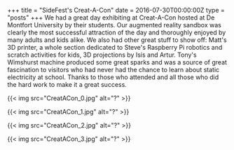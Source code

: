 +++
title = "SideFest's Creat-A-Con"
date = 2016-07-30T00:00:00Z
type = "posts"
+++
We had a great day exhibiting at Creat-A-Con hosted at De Montfort University by their students. 
Our augmented reality sandbox was clearly the most successful attraction of the day and thoroughly enjoyed by many adults and kids alike. 
We also had other great stuff to show off: Matt's 3D printer, a whole section dedicated to Steve's Raspberry Pi robotics and scratch activities for kids, 3D projections by Isis and Artur. 
Tony's Wimshurst machine produced some great sparks and was a source of great fascination to visitors who had never had the chance to learn about static electricity at school. 
Thanks to those who attended and all those who did the hard work to make it a great success.

{{< img src="CreatACon_0.jpg" alt="?" >}}

{{< img src="CreatACon_1.jpg" alt="?" >}}

{{< img src="CreatACon_2.jpg" alt="?" >}}

{{< img src="CreatACon_3.jpg" alt="?" >}}